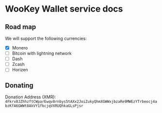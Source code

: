 # WooKey Wallet service docs

## Road map

We will support the following currencies:

- [x] Monero
- [ ] Bitcoin with lightning network
- [ ] Dash
- [ ] Zcash
- [ ] Horizen

## Donating

Donation Address (XMR): `4Fkrv8JZhhzftCWparEwqv8rnbys5tAXx2JoiZukyQhmXGWWxjbzaRe9MWEzYTrbeocj4abzKfA6GWWt8AkVY1fkcjqVXRUQhkaGLsPjsr`
